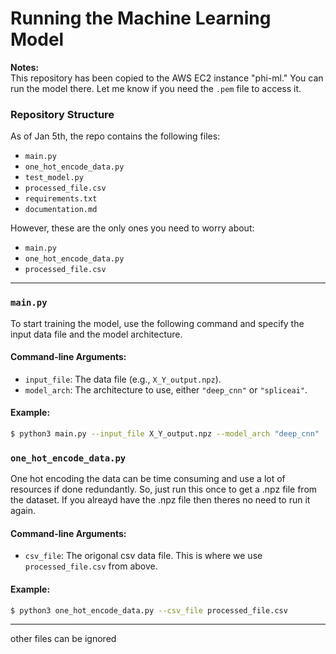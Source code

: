 # Running the Machine Learning Model

**Notes:**  
This repository has been copied to the AWS EC2 instance "phi-ml." You can run the model there. Let me know if you need the `.pem` file to access it.

### Repository Structure

As of Jan 5th, the repo contains the following files:
- `main.py`
- `one_hot_encode_data.py`
- `test_model.py`
- `processed_file.csv`
- `requirements.txt`
- `documentation.md`

However, these are the only ones you need to worry about:
- `main.py`
- `one_hot_encode_data.py`
- `processed_file.csv`

---

### `main.py`

To start training the model, use the following command and specify the input data file and the model architecture.

#### Command-line Arguments:
- `input_file`: The data file (e.g., `X_Y_output.npz`).
- `model_arch`: The architecture to use, either `"deep_cnn"` or `"spliceai"`.

#### Example:
```bash
$ python3 main.py --input_file X_Y_output.npz --model_arch "deep_cnn"
```

### `one_hot_encode_data.py`

One hot encoding the data can be time consuming and use a lot of resources if done redundantly. So, just run this once to get a .npz file from the dataset. 
If you alreayd have the .npz file then theres no need to run it again. 

#### Command-line Arguments:
- `csv_file`: The origonal csv data file. This is where we use `processed_file.csv` from above.

#### Example:
```bash
$ python3 one_hot_encode_data.py --csv_file processed_file.csv
```

---
other files can be ignored
